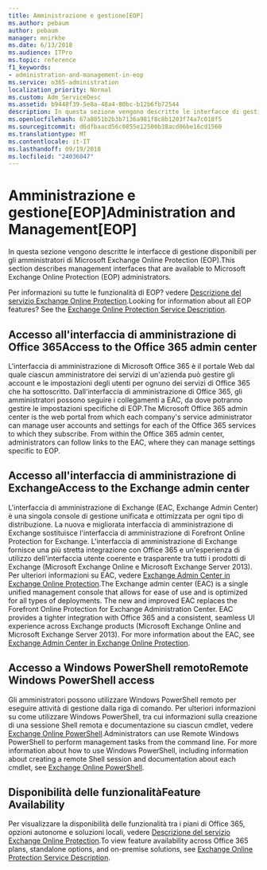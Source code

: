 ```yaml
---
title: Amministrazione e gestione[EOP]
ms.author: pebaum
author: pebaum
manager: mnirkhe
ms.date: 6/13/2018
ms.audience: ITPro
ms.topic: reference
f1_keywords:
- administration-and-management-in-eop
ms.service: o365-administration
localization_priority: Normal
ms.custom: Adm_ServiceDesc
ms.assetid: b9448f39-5e8a-48a4-80bc-b12b6fb72544
description: In questa sezione vengono descritte le interfacce di gestione disponibili per gli amministratori di Microsoft Exchange Online Protection (EOP).
ms.openlocfilehash: 67a8051b2b3b7136a981f8c8b1203f74a7c018f5
ms.sourcegitcommit: d6dfbaacd56c0855e12500b38acd06be16cd1560
ms.translationtype: MT
ms.contentlocale: it-IT
ms.lasthandoff: 09/19/2018
ms.locfileid: "24036047"
---
```

# <a name="administration-and-managementeop"></a><span data-ttu-id="c4a32-103">Amministrazione e gestione[EOP]</span><span class="sxs-lookup"><span data-stu-id="c4a32-103">Administration and Management[EOP]</span></span>

<span data-ttu-id="c4a32-104">In questa sezione vengono descritte le interfacce di gestione disponibili per gli amministratori di Microsoft Exchange Online Protection (EOP).</span><span class="sxs-lookup"><span data-stu-id="c4a32-104">This section describes management interfaces that are available to Microsoft Exchange Online Protection (EOP) administrators.</span></span>
  
<span data-ttu-id="c4a32-p101">Per informazioni su tutte le funzionalità di EOP? vedere [Descrizione del servizio Exchange Online Protection](exchange-online-protection-service-description.md).</span><span class="sxs-lookup"><span data-stu-id="c4a32-p101">Looking for information about all EOP features? See the [Exchange Online Protection Service Description](exchange-online-protection-service-description.md).</span></span>
  
## <a name="access-to-the-office-365-admin-center"></a><span data-ttu-id="c4a32-107">Accesso all'interfaccia di amministrazione di Office 365</span><span class="sxs-lookup"><span data-stu-id="c4a32-107">Access to the Office 365 admin center</span></span>
<span data-ttu-id="c4a32-108"><a name="BKMK_accesstotheoffice365admincenter"> </a></span><span class="sxs-lookup"><span data-stu-id="c4a32-108"></span></span>

<span data-ttu-id="c4a32-p102">L'interfaccia di amministrazione di Microsoft Office 365 è il portale Web dal quale ciascun amministratore dei servizi di un'azienda può gestire gli account e le impostazioni degli utenti per ognuno dei servizi di Office 365 che ha sottoscritto. Dall'interfaccia di amministrazione di Office 365, gli amministratori possono seguire i collegamenti a EAC, da dove potranno gestire le impostazioni specifiche di EOP.</span><span class="sxs-lookup"><span data-stu-id="c4a32-p102">The Microsoft Office 365 admin center is the web portal from which each company's service administrator can manage user accounts and settings for each of the Office 365 services to which they subscribe. From within the Office 365 admin center, administrators can follow links to the EAC, where they can manage settings specific to EOP.</span></span>
  
## <a name="access-to-the-exchange-admin-center"></a><span data-ttu-id="c4a32-111">Accesso all'interfaccia di amministrazione di Exchange</span><span class="sxs-lookup"><span data-stu-id="c4a32-111">Access to the Exchange admin center</span></span>
<span data-ttu-id="c4a32-112"><a name="BKMK_accesstotheexchangeadmincenter"> </a></span><span class="sxs-lookup"><span data-stu-id="c4a32-112"></span></span>

<span data-ttu-id="c4a32-p103">L'interfaccia di amministrazione di Exchange (EAC, Exchange Admin Center) è una singola console di gestione unificata e ottimizzata per ogni tipo di distribuzione. La nuova e migliorata interfaccia di amministrazione di Exchange sostituisce l'interfaccia di amministrazione di Forefront Online Protection for Exchange. L'interfaccia di amministrazione di Exchange fornisce una più stretta integrazione con Office 365 e un'esperienza di utilizzo dell'interfaccia utente coerente e trasparente tra tutti i prodotti di Exchange (Microsoft Exchange Online e Microsoft Exchange Server 2013). Per ulteriori informazioni su EAC, vedere [Exchange Admin Center in Exchange Online Protection](https://go.microsoft.com/fwlink/p/?LinkId=282381).</span><span class="sxs-lookup"><span data-stu-id="c4a32-p103">The Exchange admin center (EAC) is a single unified management console that allows for ease of use and is optimized for all types of deployments. The new and improved EAC replaces the Forefront Online Protection for Exchange Administration Center. EAC provides a tighter integration with Office 365 and a consistent, seamless UI experience across Exchange products (Microsoft Exchange Online and Microsoft Exchange Server 2013). For more information about the EAC, see [Exchange Admin Center in Exchange Online Protection](https://go.microsoft.com/fwlink/p/?LinkId=282381).</span></span>
  
## <a name="remote-windows-powershell-access"></a><span data-ttu-id="c4a32-117">Accesso a Windows PowerShell remoto</span><span class="sxs-lookup"><span data-stu-id="c4a32-117">Remote Windows PowerShell access</span></span>
<span data-ttu-id="c4a32-118"><a name="BKMK_remotewindowspowershellaccess"> </a></span><span class="sxs-lookup"><span data-stu-id="c4a32-118"></span></span>

 <span data-ttu-id="c4a32-p104">Gli amministratori possono utilizzare Windows PowerShell remoto per eseguire attività di gestione dalla riga di comando. Per ulteriori informazioni su come utilizzare Windows PowerShell, tra cui informazioni sulla creazione di una sessione Shell remota e documentazione su ciascun cmdlet, vedere [Exchange Online PowerShell](https://go.microsoft.com/fwlink/p/?LinkId=282266).</span><span class="sxs-lookup"><span data-stu-id="c4a32-p104">Administrators can use Remote Windows PowerShell to perform management tasks from the command line. For more information about how to use Windows PowerShell, including information about creating a remote Shell session and documentation about each cmdlet, see [Exchange Online PowerShell](https://go.microsoft.com/fwlink/p/?LinkId=282266).</span></span>
  
## <a name="feature-availability"></a><span data-ttu-id="c4a32-121">Disponibilità delle funzionalità</span><span class="sxs-lookup"><span data-stu-id="c4a32-121">Feature Availability</span></span>
<span data-ttu-id="c4a32-122"><a name="BKMK_remotewindowspowershellaccess"> </a></span><span class="sxs-lookup"><span data-stu-id="c4a32-122"></span></span>

<span data-ttu-id="c4a32-123">Per visualizzare la disponibilità delle funzionalità tra i piani di Office 365, opzioni autonome e soluzioni locali, vedere [Descrizione del servizio Exchange Online Protection](exchange-online-protection-service-description.md).</span><span class="sxs-lookup"><span data-stu-id="c4a32-123">To view feature availability across Office 365 plans, standalone options, and on-premise solutions, see [Exchange Online Protection Service Description](exchange-online-protection-service-description.md).</span></span>
  

